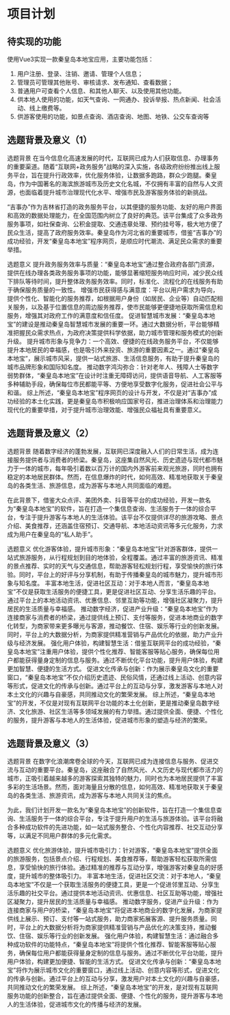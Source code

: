 # 项目计划

## 待实现的功能

使用Vue3实现一款秦皇岛本地宝应用，主要功能包括： 

1. 用户注册、登录、注销、邀请、管理个人信息；
2. 管理员可管理其他账号、审核请求、发布通知、查看数据；
3. 普通用户可查看个人信息、和其他人聊天、以及使用其他功能。 
4. 供本地人使用的功能，如天气查询、一网通办、投诉举报、热点新闻、社会活动、线上缴费等。
5. 供游客使用的功能，如景点查询、酒店查询、地图、地铁、公交车查询等

## 选题背景及意义（1）

选题背景
在当今信息化高速发展的时代，互联网已成为人们获取信息、办理事务的重要渠道。随着“互联网+政务服务”战略的深入实施，各级政府纷纷推出线上服务平台，旨在提升行政效率，优化服务体验，让数据多跑路，群众少跑腿。秦皇岛，作为中国著名的海滨旅游城市及历史文化名城，不仅拥有丰富的自然与人文资源，也面临着提升城市治理现代化水平、增强市民及游客服务体验的新挑战。

“吉事办”作为吉林省打造的政务服务平台，以其便捷的服务功能、友好的用户界面和高效的数据处理能力，在全国范围内树立了良好的典范。该平台集成了众多政务服务事项，如社保查询、公积金提取、交通违章处理、预约挂号等，极大地方便了民众生活，提高了政府服务效率。秦皇岛作为河北省的重要城市，借鉴“吉事办”的成功经验，开发“秦皇岛本地宝”程序网页，是顺应时代潮流、满足民众需求的重要举措。

选题意义
提升政务服务效率与质量：“秦皇岛本地宝”通过整合政府各部门资源，提供在线办理各类政务服务事项的功能，能够显著缩短服务响应时间，减少民众线下排队等待时间，提升整体政务服务效率。同时，标准化、流程化的在线服务有助于确保服务质量的一致性。
增强市民获得感与满意度：平台以用户需求为导向，提供个性化、智能化的服务推荐，如根据用户身份（如居民、企业等）自动匹配相关服务，以及基于位置信息的周边服务推荐，使市民能够更便捷地获取所需信息和服务，增强其对政府工作的满意度和信任度。
促进智慧城市发展：“秦皇岛本地宝”的建设是推动秦皇岛智慧城市发展的重要一环。通过大数据分析，平台能够精准把握民众需求热点，为政府决策提供科学依据，助力城市管理和服务模式的创新升级。
提升城市形象与竞争力：一个高效、便捷的在线政务服务平台，不仅能够提升本地居民的幸福感，也是吸引外来投资、旅游的重要因素之一。通过“秦皇岛本地宝”，展示城市风采，提供一站式旅游、生活信息服务，有助于提升秦皇岛的城市品牌形象和国际知名度。
推动数字鸿沟弥合：针对老年人、残障人士等数字弱势群体，“秦皇岛本地宝”在设计时注重无障碍访问，提供语音导航、人工客服等多种辅助手段，确保每位市民都能平等、方便地享受数字化服务，促进社会公平与和谐。
综上所述，“秦皇岛本地宝”程序网页的设计与开发，不仅是对“吉事办”成功经验的本土化实践，更是秦皇岛市积极响应国家号召，推进治理体系和治理能力现代化的重要举措，对于提升城市治理效能、增强民众福祉具有重要意义。

## 选题背景及意义（2）

选题背景
随着数字经济的蓬勃发展，互联网已深度融入人们的日常生活，成为连接服务提供者与消费者的桥梁。秦皇岛，这座集自然风光、历史遗迹与现代都市魅力于一体的城市，每年吸引着数以百万计的国内外游客前来观光旅游，同时也拥有稳定的本地居民群体。然而，在信息爆炸的时代，如何高效、精准地获取关于秦皇岛的各类生活、旅游信息，成为游客与本地人共同面临的难题。

在此背景下，借鉴大众点评、美团外卖、抖音等平台的成功经验，开发一款名为“秦皇岛本地宝”的软件，旨在打造一个集信息查询、生活服务于一体的综合平台，专注于提升游客与本地人的生活体验。该平台不仅提供详尽的旅游攻略、景点介绍、美食推荐，还涵盖住宿预订、交通导航、本地活动资讯等多元化服务，力求成为用户在秦皇岛的“私人助手”。

选题意义
优化游客体验，提升城市形象：“秦皇岛本地宝”针对游客群体，提供一站式旅游服务，从行程规划到目的地体验，全程覆盖。通过丰富的旅游资讯、精准的景点推荐、实时的天气与交通信息，帮助游客轻松规划行程，享受愉快的旅行体验。同时，平台上的好评与分享机制，有助于传播秦皇岛的城市魅力，提升城市形象与知名度。
丰富本地生活，促进社区互动：对于本地人而言，“秦皇岛本地宝”不仅是获取生活服务的便捷工具，更是促进社区互动、分享生活乐趣的平台。通过平台上的本地活动资讯、优惠信息、邻里互助等功能，增强社区凝聚力，提升居民的生活质量与幸福感。
推动数字经济，促进产业升级：“秦皇岛本地宝”作为连接商家与消费者的桥梁，通过提供线上预订、支付等服务，促进本地商业的数字化转型，为商家带来更多曝光与客源，推动餐饮、住宿、娱乐等行业的创新发展。同时，平台上的大数据分析，为商家提供精准营销与产品优化的依据，助力产业升级与经济发展。
强化用户体验，构建智慧生活：借鉴互联网平台的成功经验，“秦皇岛本地宝”注重用户体验，提供个性化推荐、智能客服等贴心服务，确保每位用户都能获得量身定制的信息与服务。通过不断优化平台功能，提升用户体验，构建更加智慧、便捷的生活方式。
促进文化传承与创新：作为展示秦皇岛文化的重要窗口，“秦皇岛本地宝”不仅介绍历史遗迹、民俗风情，还通过线上活动、创意内容等形式，促进文化的传承与创新。通过平台上的互动与分享，激发游客与本地人对本土文化的兴趣与自豪感，共同推动文化的繁荣发展。
综上所述，“秦皇岛本地宝”的开发，不仅是对现有互联网平台功能的本土化创新，更是推动秦皇岛数字经济、文化旅游、社区生活等多领域发展的有力举措。通过提供全面、便捷、个性化的服务，提升游客与本地人的生活体验，促进城市形象的塑造与经济的繁荣。

## 选题背景及意义（3）

选题背景
在数字化浪潮席卷全球的今天，互联网已成为连接信息与服务、促进交流与互动的重要平台。秦皇岛，这座融合了自然风光、人文历史与现代都市活力的城市，正吸引着越来越多的游客探索其独特的魅力，同时也为本地居民提供了丰富多彩的生活场景。然而，面对海量且分散的信息，如何高效、精准地获取关于秦皇岛的各类生活、旅游资讯，成为游客与本地人共同关注的焦点。

为此，我们计划开发一款名为“秦皇岛本地宝”的创新软件，旨在打造一个集信息查询、生活服务于一体的综合平台，专注于提升用户的生活与旅游体验。该平台将融合多种成功软件的先进功能，如一站式服务整合、个性化内容推荐、社交互动分享等，以满足不同用户群体的多元化需求。

选题意义
优化旅游体验，提升城市吸引力：针对游客，“秦皇岛本地宝”提供全面的旅游服务，包括景点介绍、行程规划、美食推荐等，帮助游客轻松获取所需信息，享受愉快的旅行体验。通过精准的推荐与互动分享，增强游客对秦皇岛的好感度，提升城市的整体吸引力。
丰富本地生活，促进社区交流：对于本地人，“秦皇岛本地宝”不仅是一个获取生活服务的便捷工具，更是一个促进邻里互动、分享生活乐趣的社交平台。通过提供本地活动资讯、优惠信息、社区互助等功能，增强社区凝聚力，提升居民的生活质量与幸福感。
推动数字服务，促进产业升级：作为连接商家与用户的桥梁，“秦皇岛本地宝”将促进本地商业的数字化发展，为商家提供线上展示、预订、支付等一站式服务，助力商家拓展客源、提升服务质量。同时，平台上的大数据分析将为商家提供精准营销与产品优化的决策支持，推动餐饮、住宿、娱乐等行业的创新发展。
强化用户体验，构建智慧生活：通过融合多种成功软件的功能特点，“秦皇岛本地宝”将提供个性化推荐、智能客服等贴心服务，确保每位用户都能获得量身定制的信息与服务。通过不断优化平台功能，提升用户体验，构建更加便捷、智能的生活方式。
促进文化传承与创新：“秦皇岛本地宝”将作为展示城市文化的重要窗口，通过线上活动、创意内容等形式，促进文化的传承与创新。通过平台上的互动与分享，激发用户对本土文化的兴趣与自豪感，共同推动文化的繁荣发展。
综上所述，“秦皇岛本地宝”的开发，是对现有互联网服务功能的创新整合，旨在通过提供全面、便捷、个性化的服务，提升游客与本地人的生活体验，促进城市文化的传播与经济的发展。